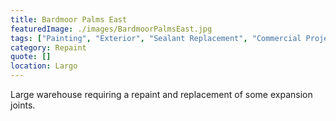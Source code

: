 ```yaml
---
title: Bardmoor Palms East
featuredImage: ./images/BardmoorPalmsEast.jpg
tags: ["Painting", "Exterior", "Sealant Replacement", "Commercial Projects"]
category: Repaint
quote: []
location: Largo
---
```

Large warehouse requiring a repaint and replacement of some expansion joints.
